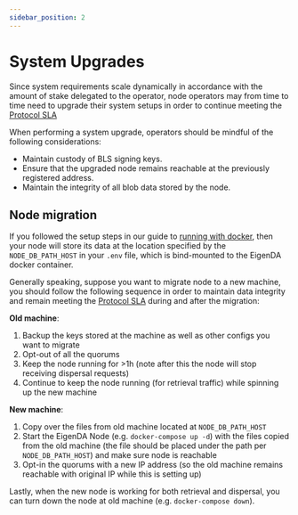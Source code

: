 ```yaml
---
sidebar_position: 2
---
```


# System Upgrades

Since system requirements scale dynamically in accordance with the amount of stake delegated to the operator, node operators may from time to time need to upgrade their system setups in order to continue meeting the [Protocol SLA](../requirements/protocol-SLA/)

When performing a system upgrade, operators should be mindful of the following considerations:
- Maintain custody of BLS signing keys.
- Ensure that the upgraded node remains reachable at the previously registered address.
- Maintain the integrity of all blob data stored by the node.

## Node migration

If you followed the setup steps in our guide to [running with docker](../run-a-node/run-with-docker/), then your node will store its data at the location specified by the `NODE_DB_PATH_HOST` in your `.env` file, which is bind-mounted to the EigenDA docker container.

Generally speaking, suppose you want to migrate node to a new machine, you should follow the following sequence in order to maintain data integrity and remain meeting the [Protocol SLA](../requirements/protocol-SLA/) during and after the migration:

**Old machine**:
1. Backup the keys stored at the machine as well as other configs you want to migrate
2. Opt-out of all the quorums
3. Keep the node running for >1h (note after this the node will stop receiving dispersal requests)
4. Continue to keep the node running (for retrieval traffic) while spinning up the new machine

**New machine**:
1. Copy over the files from old machine located at `NODE_DB_PATH_HOST`
2. Start the EigenDA Node (e.g. `docker-compose up -d`) with the files copied from the old machine (the file should be placed under the path per `NODE_DB_PATH_HOST`) and make sure node is reachable
3. Opt-in the quorums with a new IP address (so the old machine remains reachable with original IP while this is setting up)

Lastly, when the new node is working for both retrieval and dispersal, you can turn down the node at old machine (e.g. `docker-compose down`).
